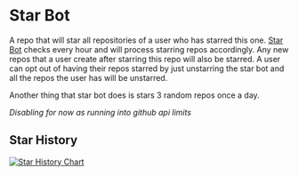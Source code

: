 # Star Bot

A repo that will star all repositories of a user who has starred this one.  [Star Bot](https://github.com/star-repo-bot) checks every hour and will process starring repos accordingly.  Any new repos that a user create after starring this repo will also be starred.  A user can opt out of having their repos starred by just unstarring the star bot and all the repos the user has will be unstarred.

Another thing that star bot does is stars 3 random repos once a day.

*Disabling for now as running into github api limits*

## Star History

[![Star History Chart](https://api.star-history.com/svg?repos=Chukobyte/star-bot&type=Date)](https://star-history.com/#Chukobyte/star-bot&Date)
